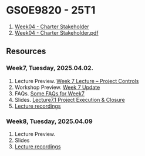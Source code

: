 # GSOE9820 - 25T1

1. [Week04 - Charter Stakeholder](Week04-CharterStakeholder.html)
2. [Week04 - Charter Stakeholder.pdf](<Week04-CharterStakeholder.pdf>)

## Resources

### Week7, Tuesday, 2025.04.02.

1. Lecture Preview. [Week 7 Lecture – Project Controls](https://teams.microsoft.com/l/message/19:_iuLM-Onx6sToEl37wgei9347B0hAzopTtf_AN7B3bE1@thread.tacv2/1743506043968?tenantId=3ff6cfa4-e715-48db-b8e1-0867b9f9fba3&groupId=abb1f580-dac1-4659-8b2f-df8b1a41279e&parentMessageId=1743506043968&teamName=GSOE9820%202025%20T1%20-%20Engineering%20Project%20Management&channelName=General&createdTime=1743506043968)
2. Workshop Preview. [Week 7 Update](https://teams.microsoft.com/l/message/19:_iuLM-Onx6sToEl37wgei9347B0hAzopTtf_AN7B3bE1@thread.tacv2/1743386334072?tenantId=3ff6cfa4-e715-48db-b8e1-0867b9f9fba3&groupId=abb1f580-dac1-4659-8b2f-df8b1a41279e&parentMessageId=1743386334072&teamName=GSOE9820%202025%20T1%20-%20Engineering%20Project%20Management&channelName=General&createdTime=1743386334072)
3. FAQs. [Some FAQs for Week7](https://teams.microsoft.com/l/message/19:e20ba1d425d24b5fa8336fc91dc4ba47@thread.tacv2/1743385304341?tenantId=3ff6cfa4-e715-48db-b8e1-0867b9f9fba3&groupId=abb1f580-dac1-4659-8b2f-df8b1a41279e&parentMessageId=1743385304341&teamName=GSOE9820%202025%20T1%20-%20Engineering%20Project%20Management&channelName=Forum%20-%20General&createdTime=1743385304341)
4. Slides. [Lecture7.1 Project Execution & Closure](Week07-Lecture7.1-Project_Execution-Closure-BLH3.pdf)
5. [Lecture recordings](https://unsw.sharepoint.com/sites/CLS-GSOE9820_T1_5253_Combined/Shared%20Documents/Lecture%20Livestream/Recordings/GSOE9820%2025T1%20-%20Lecture%20Livestream-20250402_180506-Meeting%20Recording.mp4?web=1&referrer=Teams.TEAMS-ELECTRON&referrerScenario=MeetingChicletGetLink.view)

### Week8, Tuesday, 2025.04.09

1. Lecture Preview.
2. Slides
3. [Lecture recordings]()

